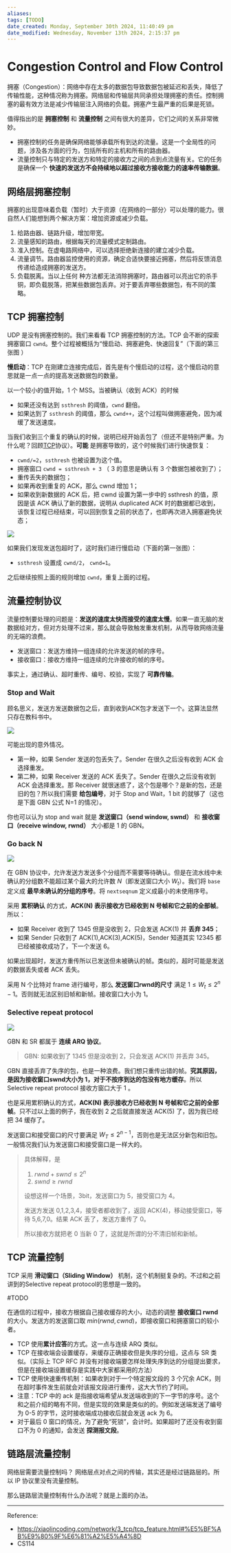 ```yaml
---
aliases: 
tags: [TODO]
date_created: Monday, September 30th 2024, 11:40:49 pm
date_modified: Wednesday, November 13th 2024, 2:15:37 pm
---
```


# Congestion Control and Flow Control

拥塞（Congestion）：网络中存在太多的数据包导致数据包被延迟和丢失，降低了传输性能，这种情况称为拥塞。网络层和传输层共同承担处理拥塞的责任。控制拥塞的最有效方法是减少传输层注入网络的负载。拥塞产生最严重的后果是死锁。

值得指出的是 **拥塞控制** 和 **流量控制** 之间有很大的差异，它们之间的关系非常微妙。

- 拥塞控制的任务是确保网络能够承载所有到达的流量。这是一个全局性的问题，涉及各方面的行为，包括所有的主机和所有的路由器。
- 流量控制只与特定的发送方和特定的接收方之间的点到点流量有关。它的任务是确保一个 **快速的发送方不会持续地以超过接收方接收能力的速率传输数据**。

## 网络层拥塞控制

拥塞的出现意味着负载（暂时）大于资源（在网络的一部分〉可以处理的能力。很自然人们能想到两个解决方案：增加资源或减少负载。

1. 给路由器、链路升级，增加带宽。
2. 流量感知的路由，根据每天的流量模式定制路由。
3. 准入控制。在虚电路网络中，可以选择拒绝新连接的建立减少负载。
4. 流量调节。路由器监控使用的资源，确定合适快要接近拥塞，然后将反馈消息传递给造成拥塞的发送方。
5. 负载脱离。当以上任何 种方法都无法消除拥塞时，路由器可以亮出它的杀手铜，即负载脱落，把某些数据包丢弃。对于要丢弃哪些数据包，有不同的策略。

## TCP 拥塞控制

UDP 是没有拥塞控制的。我们来看看 TCP 拥塞控制的方法。TCP 会不断的探索拥塞窗口 `cwnd`。整个过程被概括为“慢启动、拥塞避免、快速回复”（下面的第三张图 ）

**慢启动**：TCP 在刚建立连接完成后，首先是有个慢启动的过程，这个慢启动的意思就是一点一点的提高发送数据包的数量。

以一个较小的值开始，1 个 MSS。当被确认（收到 ACK）的时候

- 如果还没有达到 `ssthresh` 的阈值，`cwnd` 翻倍。
- 如果达到了 `ssthresh` 的阈值，那么 `cwnd++`，这个过程叫做拥塞避免，因为减缓了发送速度。

当我们收到三个重复的确认的时候，说明已经开始丢包了（但还不是特别严重。为什么呢？回顾[TCP](TCP.md)协议）。**可能** 是拥塞导致的，这个时候我们进行快速恢复：

- `cwnd/=2`，`ssthresh` 也被设置为这个值。
- 拥塞窗口 `cwnd = ssthresh + 3` （ 3 的意思是确认有 3 个数据包被收到了）；
- 重传丢失的数据包；
- 如果再收到重复的 ACK，那么 cwnd 增加 1；
- 如果收到新数据的 ACK 后，把 cwnd 设置为第一步中的 ssthresh 的值，原因是该 ACK 确认了新的数据，说明从 duplicated ACK 时的数据都已收到，该恢复过程已经结束，可以回到恢复之前的状态了，也即再次进入拥塞避免状态；

![](../../static/Pasted%20image%2020240323144736.png)

如果我们发现发送包超时了，这时我们进行慢启动（下面的第一张图）：

- `ssthresh` 设置成 `cwnd/2`， `cwnd=1`。

之后继续按照上面的规则增加 `cwnd`，重复上面的过程。

## 流量控制协议

流量控制要处理的问题是：**发送的速度太快而接受的速度太慢**。如果一直无脑的发数据给对方，但对方处理不过来，那么就会导致触发重发机制，从而导致网络流量的无端的浪费。

- 发送窗口：发送方维持一组连续的允许发送的帧的序号。
- 接收窗口：接收方维持一组连续的允许接收的帧的序号。

事实上，通过确认、超时重传、编号、校验，实现了 **可靠传输**。

### Stop and Wait

顾名思义，发送方发送数据包之后，直到收到ACK包才发送下一个。这算法显然只存在教科书中。

![](../../static/1612945466983.jpg)

可能出现的意外情况。

- 第一种，如果 Sender 发送的包丢失了。Sender 在很久之后没有收到 ACK 会选择重发。
- 第二种，如果 Receiver 发送的 ACK 丢失了。Sender 在很久之后没有收到 ACK 会选择重发。那 Receiver 就很迷惑了，这个包是哪个？是新的包，还是旧的包？所以我们需要 **给包编号**，对于 Stop and Wait，1 bit 的就够了（这也是下面 GBN 公式 N=1 的情况）。

你也可以认为 stop and wait 就是 **发送窗口（send window, swnd）** 和 **接收窗口（receive window, rwnd）** 大小都是 1 的 GBN。

### Go back N

![](../../static/image-20211101101833934.png)

在 GBN 协议中，允许发送方发送多个分组而不需要等待确认。但是在流水线中未确认的分组数不能超过某个最大的允许数 $N$（即发送窗口大小 $W_t$）。我们将 `base` 定义成 **最早未确认的分组的序号**。将 `nextseqnum` 定义成最小的未使用序号。

采用 **累积确认** 的方式，**ACK(N) 表示接收方已经收到 N 号帧和它之前的全部帧**。所以：

- 如果 Receiver 收到了 1345 但是没收到 2，只会发送 ACK(1) 并 **丢弃 345**；
- 如果 Sender 只收到了 ACK(1),ACK(3),ACK(5)，Sender 知道其实 12345 都已经被接收成功了，下一个发送 6。

如果出现超时，发送方重传所以已发送但未被确认的帧。类似的，超时可能是发送的数据丢失或者 ACK 丢失。

采用 N 个比特对 frame 进行编号，那么 **发送窗口rwnd的尺寸** 满足 $1\le W_t \le2^n-1$。否则就无法区别旧帧和新帧。接收窗口大小为 1。

### Selective repeat protocol

![](../../static/image-20211101105357811.png)

GBN 和 SR 都属于 **连续 ARQ 协议**。

> GBN: 如果收到了 1345 但是没收到 2，只会发送 ACK(1) 并丢弃 345。

GBN 直接丢弃了失序的包，也是一种浪费。我们想只重传出错的帧。**究其原因，是因为接收窗口swnd大小为 1，对于不按序到达的包没有地方缓存**。所以 Selective repeat protocol 接收方窗口大于 1 。

也是采用累积确认的方式，**ACK(N) 表示接收方已经收到 N 号帧和它之前的全部帧**。只不过以上面的例子，我在收到 2 之后就直接发送 ACK(5) 了，因为我已经把 34 缓存了。

发送窗口和接受窗口的尺寸要满足 $W_T \le 2^{n-1}$，否则也是无法区分新包和旧包。一般情况我们认为发送窗口和接受窗口是一样大的。

> 具体解释，是
> 
> 1. $rwnd+swnd \leq 2^n$
> 2. $swnd \geq rwnd$
> 
> 设想这样一个场景，3bit，发送窗口为 5，接受窗口为 4。
> 
> 发送方发送 0,1,2,3,4，接受者都收到了，返回 ACK(4)，移动接受窗口，等待 5,6,7,0。结果 ACK 丢了，发送方重传了 0。
> 
> 所以接收方就把老 0 当新 0 了，这就是所谓的分不清旧帧和新帧。

## TCP 流量控制

TCP 采用 **滑动窗口（Sliding Window）** 机制，这个机制挺复杂的。不过和之前讲到的Selective repeat protocol的思想是一致的。

#TODO

在通信的过程中，接收方根据自己接收缓存的大小，动态的调整 **接收窗口 rwnd** 的大小。发送方的发送窗口取 $min(rwnd,cwnd)$，即接收窗口和拥塞窗口的较小者。

- TCP 使用**累计应答**的方式。这一点与连续 ARQ 类似。
- TCP 在接收端会设置缓存，来缓存正确接收但是失序的分组，这点与 SR 类似。（实际上 TCP RFC 并没有对接收端要怎样处理失序到达的分组提出要求，但是在接收端设置缓存是实践中大家都采用的方法）
- TCP 使用快速重传机制：如果收到对于一个特定报文段的 3 个冗余 ACK，则在超时事件发生前就会对该报文段进行重传，这大大节约了时间。
- 注意：TCP 中的 ack 是指接收端希望从发送端收到的下一字节的序号。这个和之前介绍的略有不同，但是实现的效果是类似的的。例如发送端发送了编号为 0-5 的字节，这时接收端成功接收后就会发送 ack 为 6。
- 对于最后 0 窗口的情况，为了避免“死锁”，会计时。如果超时了还没有收到窗口不为 0 的通知，会发送 **探测报文段**。

## 链路层流量控制

网络层需要流量控制吗？ 网络层点对点之间的传输，其实还是经过链路层的。所以 IP 协议里没有流量控制。

那么链路层流量控制有什么办法呢？就是上面的办法。

----

Reference:

- <https://xiaolincoding.com/network/3_tcp/tcp_feature.html#%E5%BF%AB%E9%80%9F%E6%81%A2%E5%A4%8D>
- CS114
